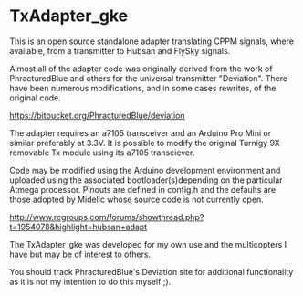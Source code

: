 TxAdapter_gke
=============

This is an open source standalone adapter translating CPPM signals, where available, from a transmitter to Hubsan and FlySky signals. 

Almost all of the adapter code was originally derived from the work of PhracturedBlue and others for the universal transmitter "Deviation". There have been numerous modifications, and in some cases rewrites, of the original code.

https://bitbucket.org/PhracturedBlue/deviation

The adapter requires an a7105 transceiver and an Arduino Pro Mini or similar preferably at 3.3V.  It is possible to modify the original Turnigy 9X removable Tx module using its a7105 transciever.

Code may be modified using the Arduino development environment and uploaded using the associated bootloader(s)depending on the particular Atmega processor. Pinouts are defined in config.h and the defaults are those adopted by Midelic whose source code is not currently open.

http://www.rcgroups.com/forums/showthread.php?t=1954078&highlight=hubsan+adapt

The TxAdapter_gke was developed for my own use and the multicopters I have but may be of interest to others. 

You should track PhracturedBlue's Deviation site for additional functionality as it is not my intention to do this myself ;).
